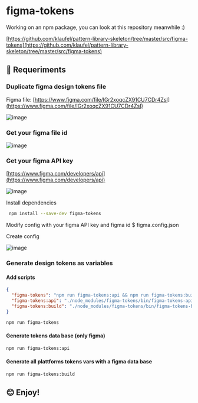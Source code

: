 # figma-tokens

Working on an npm package, you can look at this repository meanwhile :)

[https://github.com/klaufel/pattern-library-skeleton/tree/master/src/figma-tokens](https://github.com/klaufel/pattern-library-skeleton/tree/master/src/figma-tokens)

## 🤝 Requeriments

### Duplicate figma design tokens file

Figma file: [https://www.figma.com/file/IGr2xoqcZX91CU7CDr4ZsI](https://www.figma.com/file/IGr2xoqcZX91CU7CDr4ZsI)

![image](https://user-images.githubusercontent.com/1427623/92307873-c4dbdf00-ef99-11ea-9ca4-eb9baecff1e5.png)

### Get your figma file id

![image](https://user-images.githubusercontent.com/1427623/92307876-c73e3900-ef99-11ea-8df4-c9d41eae0ac9.png)

### Get your figma API key

[https://www.figma.com/developers/api](https://www.figma.com/developers/api)

![image](https://user-images.githubusercontent.com/1427623/92307890-dde49000-ef99-11ea-9a03-fd5cc725d9ab.png)

Install dependencies

```sh
 npm install --save-dev figma-tokens
```

Modify config with your figma API key and figma id \$ figma.config.json

Create config

![image](https://user-images.githubusercontent.com/1427623/92307902-f3f25080-ef99-11ea-94e4-69a06c0ad35a.png)

### Generate design tokens as variables

#### Add scripts

```json
{
  "figma-tokens": "npm run figma-tokens:api && npm run figma-tokens:build",
  "figma-tokens:api": "./node_modules/figma-tokens/bin/figma-tokens-api",
  "figma-tokens:build": "./node_modules/figma-tokens/bin/figma-tokens-build"
}
```

```sh
npm run figma-tokens
```

#### Generate tokens data base (only figma)

```sh
npm run figma-tokens:api 
```

#### Generate all plattforms tokens vars with a figma data base

```sh
npm run figma-tokens:build
```

## **😊 Enjoy!**
